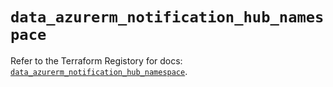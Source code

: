 # `data_azurerm_notification_hub_namespace`

Refer to the Terraform Registory for docs: [`data_azurerm_notification_hub_namespace`](https://registry.terraform.io/providers/hashicorp/azurerm/3.60.0/docs/data-sources/notification_hub_namespace).

